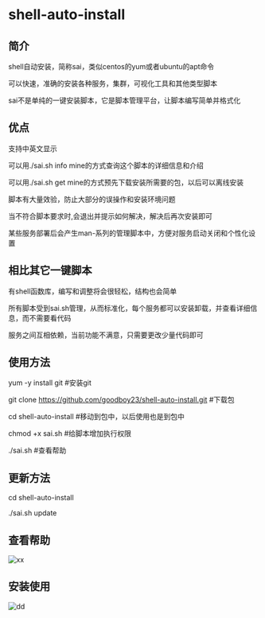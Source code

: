 # shell-auto-install

## 简介
shell自动安装，简称sai，类似centos的yum或者ubuntu的apt命令

可以快速，准确的安装各种服务，集群，可视化工具和其他类型脚本

sai不是单纯的一键安装脚本，它是脚本管理平台，让脚本编写简单并格式化

## 优点
支持中英文显示

可以用./sai.sh info mine的方式查询这个脚本的详细信息和介绍

可以用./sai.sh get  mine的方式预先下载安装所需要的包，以后可以离线安装

脚本有大量效验，防止大部分的误操作和安装环境问题

当不符合脚本要求时,会退出并提示如何解决，解决后再次安装即可

某些服务部署后会产生man-系列的管理脚本中，方便对服务启动关闭和个性化设置

## 相比其它一键脚本
有shell函数库，编写和调整将会很轻松，结构也会简单

所有脚本受到sai.sh管理，从而标准化，每个服务都可以安装卸载，并查看详细信息，而不需要看代码

服务之间互相依赖，当前功能不满意，只需要更改少量代码即可

## 使用方法
yum -y install git #安装git

git clone https://github.com/goodboy23/shell-auto-install.git #下载包

cd shell-auto-install #移动到包中，以后使用也是到包中

chmod +x sai.sh #给脚本增加执行权限

./sai.sh #查看帮助

## 更新方法
cd shell-auto-install

./sai.sh update

## 查看帮助

 ![xx](https://github.com/goodboy23/shell-auto-install/blob/master/package/c.png)

## 安装使用

![dd](https://github.com/goodboy23/shell-auto-install/blob/master/package/d.png)
